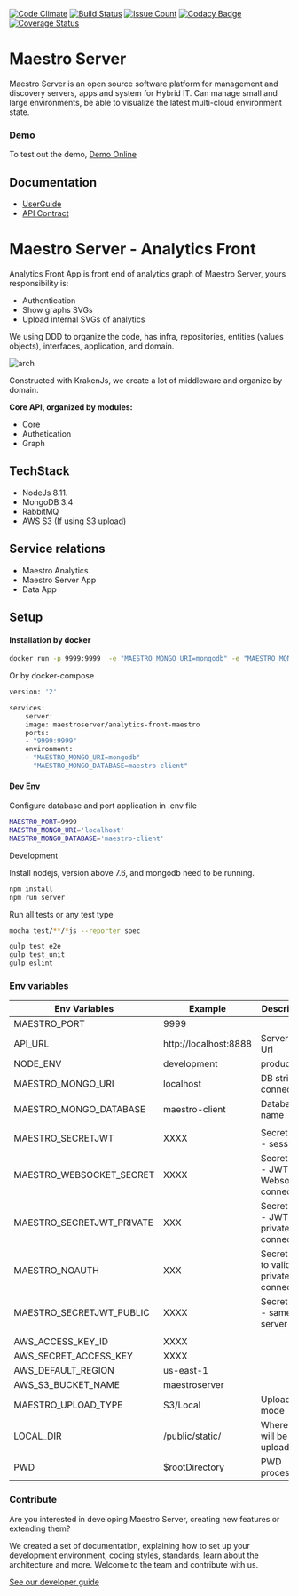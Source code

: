 [![Code Climate](https://codeclimate.com/github/maestro-server/analytics-front/badges/gpa.svg)](https://codeclimate.com/github/maestro-server/analytics-front) [![Build Status](https://travis-ci.org/maestro-server/analytics-front.svg?branch=master)](https://travis-ci.org/maestro-server/analytics-front) [![Issue Count](https://codeclimate.com/github/maestro-server/analytics-front/badges/issue_count.svg)](https://codeclimate.com/github/maestro-server/analytics-front)
[![Codacy Badge](https://api.codacy.com/project/badge/Grade/12101716a7a64a07a38c8dd0ea645606)](https://www.codacy.com/app/maestro/analytics-front?utm_source=github.com&amp;utm_medium=referral&amp;utm_content=maestro-server/analytics-front&amp;utm_campaign=Badge_Grade)
[![Coverage Status](https://coveralls.io/repos/github/maestro-server/analytics-front/badge.svg?branch=master)](https://coveralls.io/github/maestro-server/analytics-front?branch=master)

# Maestro Server #

Maestro Server is an open source software platform for management and discovery servers, apps and system for Hybrid IT. Can manage small and large environments, be able to visualize the latest multi-cloud environment state.

### Demo ###
To test out the demo, [Demo Online](http://demo.maestroserver.io "Demo Online")

## Documentation ##
* [UserGuide](http://docs.maestroserver.io/en/latest/userguide/cloud_inventory/inventory.html "User Guide")
* [API Contract](https://maestro-server.github.io/analytics-front/inventory/index.html "API Contract")

# Maestro Server - Analytics Front #

Analytics Front App is front end of analytics graph of Maestro Server, yours responsibility is:

 - Authentication
 - Show graphs SVGs
 - Upload internal SVGs of analytics

We using DDD to organize the code, has infra, repositories, entities (values objects), interfaces, application, and domain.

![arch](http://docs.maestroserver.io/en/latest/_images/fluxo_data.png)

Constructed with KrakenJs, we create a lot of middleware and organize by domain.

**Core API, organized by modules:**

* Core
* Authetication
* Graph

## TechStack ##

* NodeJs 8.11.
* MongoDB 3.4
* RabbitMQ
* AWS S3 (If using S3 upload)

## Service relations ##

* Maestro Analytics
* Maestro Server App
* Data App

## Setup ##

#### Installation by docker ####

```bash
docker run -p 9999:9999  -e "MAESTRO_MONGO_URI=mongodb" -e "MAESTRO_MONGO_DATABASE=maestro-client"  maestroserver/analytics-front-maestro
```
Or by docker-compose

```bash
version: '2'

services:
    server:
    image: maestroserver/analytics-front-maestro
    ports:
    - "9999:9999"
    environment:
    - "MAESTRO_MONGO_URI=mongodb"
    - "MAESTRO_MONGO_DATABASE=maestro-client"
```

#### Dev Env ####

Configure database and port application in .env file

```bash
MAESTRO_PORT=9999
MAESTRO_MONGO_URI='localhost'
MAESTRO_MONGO_DATABASE='maestro-client'
```

Development

Install nodejs, version above 7.6, and mongodb need to be running.

```bash
npm install
npm run server
```

Run all tests or any test type

```bash
mocha test/**/*js --reporter spec

gulp test_e2e
gulp test_unit
gulp eslint
```


### Env variables ###

| Env Variables                | Example                  | Description                                |
|------------------------------|--------------------------|--------------------------------------------|
| MAESTRO_PORT                 | 9999                     |                                            |
| API_URL                      | http://localhost:8888    | Server app Url                             |
| NODE_ENV                     | development|production   |                                            |
| MAESTRO_MONGO_URI            | localhost                | DB string connection                       |
| MAESTRO_MONGO_DATABASE       | maestro-client           | Database name                              |
|                              |                          |                                            |
| MAESTRO_SECRETJWT            | XXXX                     | Secret key - session                       |
| MAESTRO_WEBSOCKET_SECRET     | XXXX                     | Secret Key - JWT Websocket connections     |
| MAESTRO_SECRETJWT_PRIVATE    | XXX                      | Secret Key - JWT private connections       |
| MAESTRO_NOAUTH               | XXX                      | Secret Pass to validate private connections|
| MAESTRO_SECRETJWT_PUBLIC     | XXXX                     | Secret key - same server app               |
|                              |                          |                                            |
| AWS_ACCESS_KEY_ID            | XXXX                     |                                            |
| AWS_SECRET_ACCESS_KEY        | XXXX                     |                                            |
| AWS_DEFAULT_REGION           | us-east-1                |                                            |
| AWS_S3_BUCKET_NAME           | maestroserver            |                                            |
| MAESTRO_UPLOAD_TYPE          | S3/Local                 | Upload mode                                |
| LOCAL_DIR                    | /public/static/          | Where files will be uploaded               |
| PWD                          | $rootDirectory           | PWD process                                |

### Contribute ###

Are you interested in developing Maestro Server, creating new features or extending them?

We created a set of documentation, explaining how to set up your development environment, coding styles, standards, learn about the architecture and more. Welcome to the team and contribute with us.

[See our developer guide](http://docs.maestroserver.io/en/latest/contrib.html)
